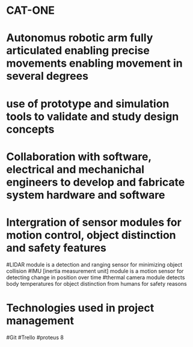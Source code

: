 # CAT-ONE
# Autonomus robotic arm fully articulated enabling precise movements enabling movement in several degrees
# use of prototype and simulation tools to validate and study design concepts
# Collaboration with software, electrical and mechanichal engineers to develop and fabricate system hardware and software
#  Intergration of sensor modules for motion control, object distinction and safety features
#LIDAR module is a detection and ranging sensor for minimizing object collision
#IMU [inertia measurement unit]  module  is a motion sensor for detecting change in position over time
#thermal camera module detects body temperatures for object distinction from humans for safety reasons 
# Technologies used in project management 
#Git
#Trello
#proteus 8
